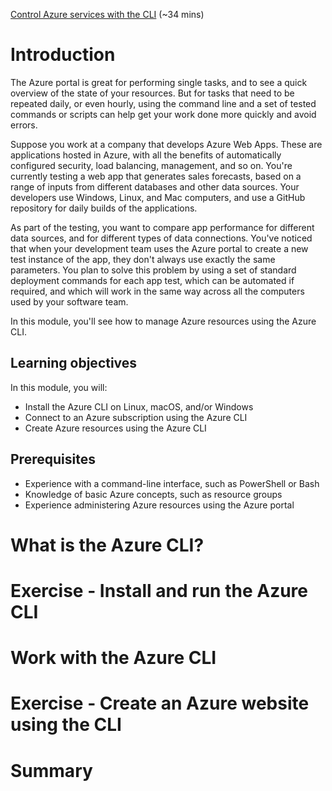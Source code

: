 [Control Azure services with the CLI](https://docs.microsoft.com/en-us/learn/modules/control-azure-services-with-cli/) (~34 mins)

# Introduction

The Azure portal is great for performing single tasks, and to see a quick overview of the state of your resources. But for tasks that need to be repeated daily, or even hourly, using the command line and a set of tested commands or scripts can help get your work done more quickly and avoid errors.

Suppose you work at a company that develops Azure Web Apps. These are applications hosted in Azure, with all the benefits of automatically configured security, load balancing, management, and so on. You're currently testing a web app that generates sales forecasts, based on a range of inputs from different databases and other data sources. Your developers use Windows, Linux, and Mac computers, and use a GitHub repository for daily builds of the applications.

As part of the testing, you want to compare app performance for different data sources, and for different types of data connections. You've noticed that when your development team uses the Azure portal to create a new test instance of the app, they don't always use exactly the same parameters. You plan to solve this problem by using a set of standard deployment commands for each app test, which can be automated if required, and which will work in the same way across all the computers used by your software team.

In this module, you'll see how to manage Azure resources using the Azure CLI.

## Learning objectives

In this module, you will:

- Install the Azure CLI on Linux, macOS, and/or Windows
- Connect to an Azure subscription using the Azure CLI
- Create Azure resources using the Azure CLI

## Prerequisites

- Experience with a command-line interface, such as PowerShell or Bash
- Knowledge of basic Azure concepts, such as resource groups
- Experience administering Azure resources using the Azure portal

# What is the Azure CLI?

# Exercise - Install and run the Azure CLI

# Work with the Azure CLI

# Exercise - Create an Azure website using the CLI

# Summary
